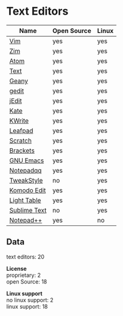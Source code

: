 # Text Editors
| Name                                                             | Open Source | Linux |
| ---------------------------------------------------------------- | ----------- | ----- |
| [Vim](http://www.vim.org/)                                       | yes         | yes   |
| [Zim](http://zim-wiki.org/)                                      | yes         | yes   |
| [Atom](https://atom.io/)                                         | yes         | yes   |
| [Text](https://github.com/GoogleChrome/text-app)                 | yes         | yes   |
| [Geany](http://www.geany.org/)                                   | yes         | yes   |
| [gedit](https://wiki.gnome.org/Apps/Gedit)                       | yes         | yes   |
| [jEdit](http://www.jedit.org/)                                   | yes         | yes   |
| [Kate](https://kate-editor.org/)                                 | yes         | yes   |
| [KWrite](https://www.kde.org/applications/utilities/kwrite/)     | yes         | yes   |
| [Leafpad](http://tarot.freeshell.org/leafpad/)                   | yes         | yes   |
| [Scratch](https://launchpad.net/scratch)                         | yes         | yes   |
| [Brackets](http://brackets.io/)                                  | yes         | yes   |
| [GNU Emacs](https://www.gnu.org/software/emacs/)                 | yes         | yes   |
| [Notepadqq](http://notepadqq.altervista.org/wp/)                 | yes         | yes   |
| [TweakStyle](https://tweakstyle.com/)                            |  no         | yes   |
| [Komodo Edit](https://www.activestate.com/products/komodo-edit/) | yes         | yes   |
| [Light Table](http://lighttable.com/)                            | yes         | yes   |
| [Sublime Text](https://www.sublimetext.com/)                     |  no         | yes   |
| [Notepad++](https://notepad-plus-plus.org/)                      | yes         |  no   |

## Data
text editors: 20  

**License**  
proprietary: 2  
open Source: 18

**Linux support**  
no linux support: 2  
linux support: 18
